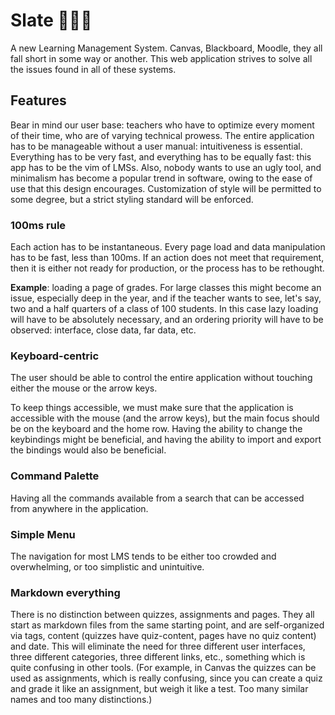 # Slate 👨🏻‍🏫

A new Learning Management System. Canvas, Blackboard, Moodle, they all fall
short in some way or another. This web application strives to solve all the
issues found in all of these systems.

## Features

Bear in mind our user base: teachers who have to optimize every moment of their
time, who are of varying technical prowess. The entire application has to be
manageable without a user manual: intuitiveness is essential. Everything has to
be very fast, and everything has to be equally fast: this app has to be the vim
of LMSs. Also, nobody wants to use an ugly tool, and minimalism has become a
popular trend in software, owing to the ease of use that this design
encourages. Customization of style will be permitted to some degree, but a
strict styling standard will be enforced.

### 100ms rule

Each action has to be instantaneous. Every page load and data manipulation has
to be fast, less than 100ms. If an action does not meet that requirement,
then it is either not ready for production, or the process has to be rethought.

**Example**: loading a page of grades. For large classes this might become an
issue, especially deep in the year, and if the teacher wants to see, let's say,
two and a half quarters of a class of 100 students. In this case lazy loading
will have to be absolutely necessary, and an ordering priority will have to be
observed: interface, close data, far data, etc.

### Keyboard-centric

The user should be able to control the entire application without touching
either the mouse or the arrow keys.

To keep things accessible, we must make sure that the application is accessible
with the mouse (and the arrow keys), but the main focus should be on the
keyboard and the home row. Having the ability to change the keybindings might
be beneficial, and having the ability to import and export the bindings would
also be beneficial.

### Command Palette

Having all the commands available from a search that can be accessed from
anywhere in the application.

### Simple Menu

The navigation for most LMS tends to be either too crowded and overwhelming, or
too simplistic and unintuitive.

### Markdown everything

There is no distinction between quizzes, assignments and pages. They all start
as markdown files from the same starting point, and are self-organized via
tags, content (quizzes have quiz-content, pages have no quiz content) and date.
This will eliminate the need for three different user interfaces, three
different categories, three different links, etc., something which is quite
confusing in other tools. (For example, in Canvas the quizzes can be used as
assignments, which is really confusing, since you can create a quiz and grade
it like an assignment, but weigh it like a test. Too many similar names and too
many distinctions.)
